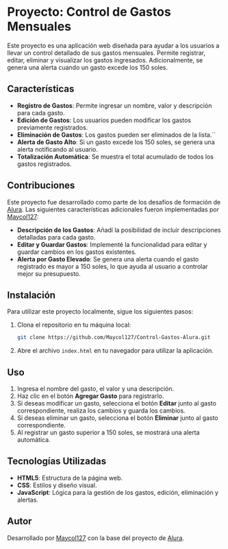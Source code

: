 # Proyecto: Control de Gastos Mensuales

Este proyecto es una aplicación web diseñada para ayudar a los usuarios a llevar un control detallado de sus gastos mensuales. Permite registrar, editar, eliminar y visualizar los gastos ingresados. Adicionalmente, se genera una alerta cuando un gasto excede los 150 soles.

## Características

- **Registro de Gastos**: Permite ingresar un nombre, valor y descripción para cada gasto.
- **Edición de Gastos**: Los usuarios pueden modificar los gastos previamente registrados.
- **Eliminación de Gastos**: Los gastos pueden ser eliminados de la lista.``
- **Alerta de Gasto Alto**: Si un gasto excede los 150 soles, se genera una alerta notificando al usuario.
- **Totalización Automática**: Se muestra el total acumulado de todos los gastos registrados.

## Contribuciones

Este proyecto fue desarrollado como parte de los desafíos de formación de [Alura](https://www.alura.com.br/). Las siguientes características adicionales fueron implementadas por [Maycol127](https://github.com/Maycol127):

- **Descripción de los Gastos**: Añadí la posibilidad de incluir descripciones detalladas para cada gasto.
- **Editar y Guardar Gastos**: Implementé la funcionalidad para editar y guardar cambios en los gastos existentes.
- **Alerta por Gasto Elevado**: Se genera una alerta cuando el gasto registrado es mayor a 150 soles, lo que ayuda al usuario a controlar mejor su presupuesto.

## Instalación

Para utilizar este proyecto localmente, sigue los siguientes pasos:

1. Clona el repositorio en tu máquina local:
    ```bash
    git clone https://github.com/Maycol127/Control-Gastos-Alura.git
    ```

2. Abre el archivo `index.html` en tu navegador para utilizar la aplicación.

## Uso

1. Ingresa el nombre del gasto, el valor y una descripción.
2. Haz clic en el botón **Agregar Gasto** para registrarlo.
3. Si deseas modificar un gasto, selecciona el botón **Editar** junto al gasto correspondiente, realiza los cambios y guarda los cambios.
4. Si deseas eliminar un gasto, selecciona el botón **Eliminar** junto al gasto correspondiente.
5. Al registrar un gasto superior a 150 soles, se mostrará una alerta automática.

## Tecnologías Utilizadas

- **HTML5**: Estructura de la página web.
- **CSS**: Estilos y diseño visual.
- **JavaScript**: Lógica para la gestión de los gastos, edición, eliminación y alertas.

## Autor

Desarrollado por [Maycol127](https://github.com/Maycol127) con la base del proyecto de [Alura](https://www.alura.com.br/).

